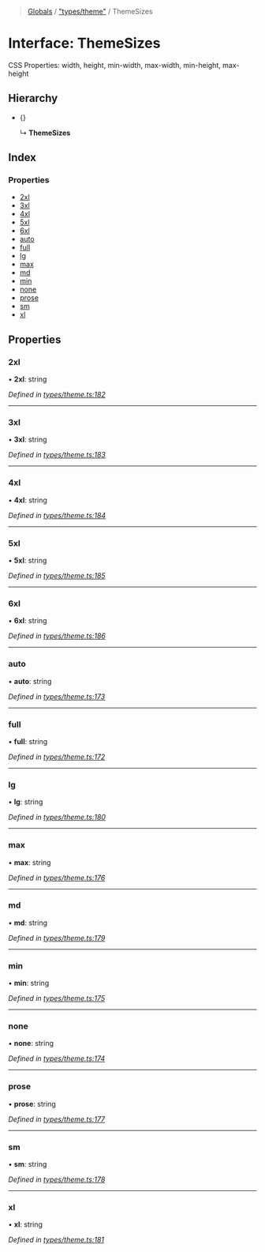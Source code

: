 > [Globals](../README.md) / ["types/theme"](../modules/_types_theme_.md) / ThemeSizes

# Interface: ThemeSizes

CSS Properties: width, height, min-width, max-width, min-height, max-height

## Hierarchy

* {}

  ↳ **ThemeSizes**

## Index

### Properties

* [2xl](_types_theme_.themesizes.md#2xl)
* [3xl](_types_theme_.themesizes.md#3xl)
* [4xl](_types_theme_.themesizes.md#4xl)
* [5xl](_types_theme_.themesizes.md#5xl)
* [6xl](_types_theme_.themesizes.md#6xl)
* [auto](_types_theme_.themesizes.md#auto)
* [full](_types_theme_.themesizes.md#full)
* [lg](_types_theme_.themesizes.md#lg)
* [max](_types_theme_.themesizes.md#max)
* [md](_types_theme_.themesizes.md#md)
* [min](_types_theme_.themesizes.md#min)
* [none](_types_theme_.themesizes.md#none)
* [prose](_types_theme_.themesizes.md#prose)
* [sm](_types_theme_.themesizes.md#sm)
* [xl](_types_theme_.themesizes.md#xl)

## Properties

### 2xl

•  **2xl**: string

*Defined in [types/theme.ts:182](https://github.com/kenoxa/beamwind/blob/main/packages/beamwind/src/types/theme.ts#L182)*

___

### 3xl

•  **3xl**: string

*Defined in [types/theme.ts:183](https://github.com/kenoxa/beamwind/blob/main/packages/beamwind/src/types/theme.ts#L183)*

___

### 4xl

•  **4xl**: string

*Defined in [types/theme.ts:184](https://github.com/kenoxa/beamwind/blob/main/packages/beamwind/src/types/theme.ts#L184)*

___

### 5xl

•  **5xl**: string

*Defined in [types/theme.ts:185](https://github.com/kenoxa/beamwind/blob/main/packages/beamwind/src/types/theme.ts#L185)*

___

### 6xl

•  **6xl**: string

*Defined in [types/theme.ts:186](https://github.com/kenoxa/beamwind/blob/main/packages/beamwind/src/types/theme.ts#L186)*

___

### auto

•  **auto**: string

*Defined in [types/theme.ts:173](https://github.com/kenoxa/beamwind/blob/main/packages/beamwind/src/types/theme.ts#L173)*

___

### full

•  **full**: string

*Defined in [types/theme.ts:172](https://github.com/kenoxa/beamwind/blob/main/packages/beamwind/src/types/theme.ts#L172)*

___

### lg

•  **lg**: string

*Defined in [types/theme.ts:180](https://github.com/kenoxa/beamwind/blob/main/packages/beamwind/src/types/theme.ts#L180)*

___

### max

•  **max**: string

*Defined in [types/theme.ts:176](https://github.com/kenoxa/beamwind/blob/main/packages/beamwind/src/types/theme.ts#L176)*

___

### md

•  **md**: string

*Defined in [types/theme.ts:179](https://github.com/kenoxa/beamwind/blob/main/packages/beamwind/src/types/theme.ts#L179)*

___

### min

•  **min**: string

*Defined in [types/theme.ts:175](https://github.com/kenoxa/beamwind/blob/main/packages/beamwind/src/types/theme.ts#L175)*

___

### none

•  **none**: string

*Defined in [types/theme.ts:174](https://github.com/kenoxa/beamwind/blob/main/packages/beamwind/src/types/theme.ts#L174)*

___

### prose

•  **prose**: string

*Defined in [types/theme.ts:177](https://github.com/kenoxa/beamwind/blob/main/packages/beamwind/src/types/theme.ts#L177)*

___

### sm

•  **sm**: string

*Defined in [types/theme.ts:178](https://github.com/kenoxa/beamwind/blob/main/packages/beamwind/src/types/theme.ts#L178)*

___

### xl

•  **xl**: string

*Defined in [types/theme.ts:181](https://github.com/kenoxa/beamwind/blob/main/packages/beamwind/src/types/theme.ts#L181)*
